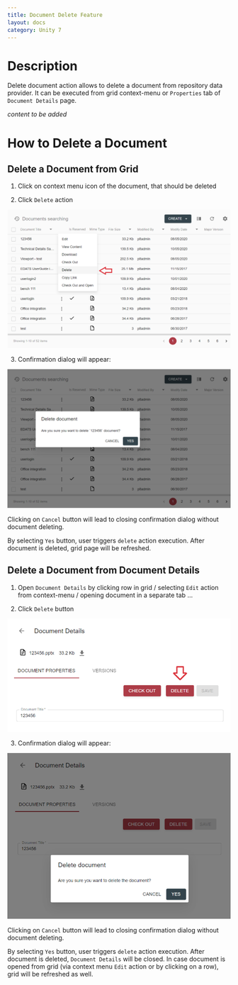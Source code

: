 ```yaml
---
title: Document Delete Feature
layout: docs
category: Unity 7
---
```

# Description

Delete document action allows to delete a document from repository data provider. It can be executed from grid 
context-menu or `Properties` tab of `Document Details` page. 

*content to be added*

# How to Delete a Document

## Delete a Document from Grid

1. Click on context menu icon of the document, that should be deleted

2. Click `Delete` action

![Context-menu](document-delete/images/delete-document-context-menu.png)

3. Confirmation dialog will appear:

![Confirmation dialog](document-delete/images/delete-document-confirmation-from-grid.png)

Clicking on `Cancel` button will lead to closing confirmation dialog without document deleting.

By selecting `Yes` button, user triggers `delete` action execution. After document is deleted, grid page will be 
refreshed.

## Delete a Document from Document Details

1. Open `Document Details` by clicking row in grid / selecting `Edit` action from context-menu / opening document 
in a separate tab ...

2. Click `Delete` button

![Document Deatils](document-delete/images/document-details.png)

3. Confirmation dialog will appear:

![Confirmation dialog](document-delete/images/delete-document-confirmation-from-details.png)

Clicking on `Cancel` button will lead to closing confirmation dialog without document deleting.

By selecting `Yes` button, user triggers `delete` action execution. After document is deleted, `Document Details` 
will be closed. In case document is opened from grid (via context menu `Edit` action or by clicking on a row), grid will be 
refreshed as well.
